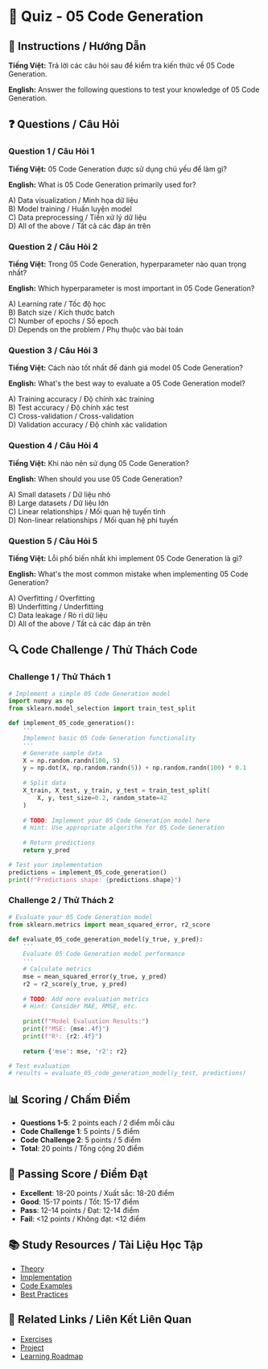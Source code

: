 # 🧠 Quiz - 05 Code Generation

## 📝 Instructions / Hướng Dẫn

**Tiếng Việt:** Trả lời các câu hỏi sau để kiểm tra kiến thức về 05 Code Generation.

**English:** Answer the following questions to test your knowledge of 05 Code Generation.

## ❓ Questions / Câu Hỏi

### Question 1 / Câu Hỏi 1
**Tiếng Việt:** 05 Code Generation được sử dụng chủ yếu để làm gì?

**English:** What is 05 Code Generation primarily used for?

A) Data visualization / Minh họa dữ liệu  
B) Model training / Huấn luyện model  
C) Data preprocessing / Tiền xử lý dữ liệu  
D) All of the above / Tất cả các đáp án trên

### Question 2 / Câu Hỏi 2
**Tiếng Việt:** Trong 05 Code Generation, hyperparameter nào quan trọng nhất?

**English:** Which hyperparameter is most important in 05 Code Generation?

A) Learning rate / Tốc độ học  
B) Batch size / Kích thước batch  
C) Number of epochs / Số epoch  
D) Depends on the problem / Phụ thuộc vào bài toán

### Question 3 / Câu Hỏi 3
**Tiếng Việt:** Cách nào tốt nhất để đánh giá model 05 Code Generation?

**English:** What's the best way to evaluate a 05 Code Generation model?

A) Training accuracy / Độ chính xác training  
B) Test accuracy / Độ chính xác test  
C) Cross-validation / Cross-validation  
D) Validation accuracy / Độ chính xác validation

### Question 4 / Câu Hỏi 4
**Tiếng Việt:** Khi nào nên sử dụng 05 Code Generation?

**English:** When should you use 05 Code Generation?

A) Small datasets / Dữ liệu nhỏ  
B) Large datasets / Dữ liệu lớn  
C) Linear relationships / Mối quan hệ tuyến tính  
D) Non-linear relationships / Mối quan hệ phi tuyến

### Question 5 / Câu Hỏi 5
**Tiếng Việt:** Lỗi phổ biến nhất khi implement 05 Code Generation là gì?

**English:** What's the most common mistake when implementing 05 Code Generation?

A) Overfitting / Overfitting  
B) Underfitting / Underfitting  
C) Data leakage / Rò rỉ dữ liệu  
D) All of the above / Tất cả các đáp án trên

## 🔍 Code Challenge / Thử Thách Code

### Challenge 1 / Thử Thách 1
```python
# Implement a simple 05 Code Generation model
import numpy as np
from sklearn.model_selection import train_test_split

def implement_05_code_generation():
    '''
    Implement basic 05 Code Generation functionality
    '''
    # Generate sample data
    X = np.random.randn(100, 5)
    y = np.dot(X, np.random.randn(5)) + np.random.randn(100) * 0.1
    
    # Split data
    X_train, X_test, y_train, y_test = train_test_split(
        X, y, test_size=0.2, random_state=42
    )
    
    # TODO: Implement your 05 Code Generation model here
    # Hint: Use appropriate algorithm for 05 Code Generation
    
    # Return predictions
    return y_pred

# Test your implementation
predictions = implement_05_code_generation()
print(f"Predictions shape: {predictions.shape}")
```

### Challenge 2 / Thử Thách 2
```python
# Evaluate your 05 Code Generation model
from sklearn.metrics import mean_squared_error, r2_score

def evaluate_05_code_generation_model(y_true, y_pred):
    '''
    Evaluate 05 Code Generation model performance
    '''
    # Calculate metrics
    mse = mean_squared_error(y_true, y_pred)
    r2 = r2_score(y_true, y_pred)
    
    # TODO: Add more evaluation metrics
    # Hint: Consider MAE, RMSE, etc.
    
    print(f"Model Evaluation Results:")
    print(f"MSE: {mse:.4f}")
    print(f"R²: {r2:.4f}")
    
    return {'mse': mse, 'r2': r2}

# Test evaluation
# results = evaluate_05_code_generation_model(y_test, predictions)
```

## 📊 Scoring / Chấm Điểm

- **Questions 1-5**: 2 points each / 2 điểm mỗi câu
- **Code Challenge 1**: 5 points / 5 điểm
- **Code Challenge 2**: 5 points / 5 điểm
- **Total**: 20 points / Tổng cộng 20 điểm

## 🎯 Passing Score / Điểm Đạt

- **Excellent**: 18-20 points / Xuất sắc: 18-20 điểm
- **Good**: 15-17 points / Tốt: 15-17 điểm  
- **Pass**: 12-14 points / Đạt: 12-14 điểm
- **Fail**: <12 points / Không đạt: <12 điểm

## 📚 Study Resources / Tài Liệu Học Tập

- [Theory](./THEORY_05_code_generation.md)
- [Implementation](./IMPLEMENTATION_05_code_generation.md)
- [Code Examples](./CODE_EXAMPLES_05_code_generation.md)
- [Best Practices](./BEST_PRACTICES_05_code_generation.md)

## 🔗 Related Links / Liên Kết Liên Quan

- [Exercises](./EXERCISES_05_code_generation.md)
- [Project](./PROJECT_05_code_generation.md)
- [Learning Roadmap](./LEARNING_ROADMAP_05_code_generation.md)
